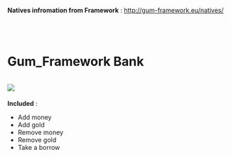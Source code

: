 <b>Natives infromation from Framework</b> : http://gum-framework.eu/natives/
</br></br></br></br>



# Gum_Framework Bank</br></br><img src="https://cdn.discordapp.com/attachments/944656734134370344/992016871480115300/bank.png">
<b>Included</b> : </br>
- Add money</br>
- Add gold</br>
- Remove money</br>
- Remove gold</br>
- Take a borrow</br>